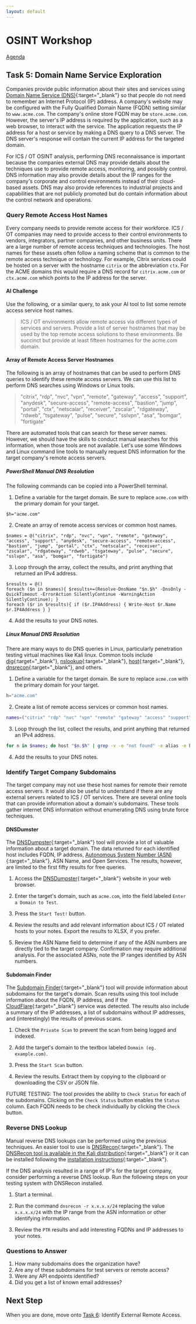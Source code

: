 ```yaml
---
layout: default
---
```


# OSINT Workshop
[Agenda](./index.md)

## Task 5: Domain Name Service Exploration

Companies provide public information about their sites and services using [Domain Name Service (DNS)](https://en.wikipedia.org/wiki/Domain_Name_System){:target="_blank"} so that people do not need to remember an Internet Protocol (IP) address. A company's website may be configured with the Fully Qualified Domain Name (FQDN) setting similar to `www.acme.com`. The company's online store FQDN may be `store.acme.com`. However, the server's IP address is required by the application, such as a web browser, to interact with the service. The application requests the IP address for a host or service by making a DNS query to a DNS server. The DNS server's response will contain the current IP address for the targeted domain. 

For ICS / OT OSINT analysis, performing DNS reconnaissance is important because the companies external DNS may provide details about the techniques use to provide remote access, monitoring, and possibly control. DNS information may also provide details about the IP ranges for the company's corporate and control environments instead of their cloud-based assets. DNS may also provide references to industrial projects and capabilities that are not publicly promoted but do contain information about the control network and operations.

### Query Remote Access Host Names

Every company needs to provide remote access for their workforce. ICS / OT companies may need to provide access to their control environments to vendors, integrators, partner companies, and other business units. There are a large number of remote access techniques and technologies. The host names for these assets often follow a naming scheme that is common to the remote access technique or technology. For example, Citrix services could be hosted on a server with the hostname `citrix` or the abbreviation `ctx`. For the ACME domains this would require a DNS record for `citrix.acme.com` or `ctx.acme.com` which points to the IP address for the server. 

#### AI Challenge

Use the following, or a similar query, to ask your AI tool to list some remote access service host names.

> ICS / OT environments allow remote access via different types of services and servers. Provide a list of server hostnames that may be used by the top remote access solutions to these environments. Be succinct but provide at least fifteen hostnames for the acme.com domain.

#### Array of Remote Access Server Hostnames

The following is an array of hostnames that can be used to perform DNS queries to identify these remote access servers. We can use this list to perform DNS searches using Windows or Linux tools.

> "citrix", "rdp", "nvc", "vpn", "remote", "gateway", "access", "support", "anydesk", "secure-access", "remote-access", "bastion", "jump", "portal", "ctx", "netscalar", "receiver", "zscalar", "rdgateway", "rdweb", "tsgateway", "pulse", "secure", "sslvpn", "asa", "bomgar", "fortigate"

There are automated tools that can search for these server names. However, we should have the skills to conduct manual searches for this information, when those tools are not available. Let's use some Windows and Linux command line tools to manually request DNS information for the target company's remote access servers.

##### PowerShell Manual DNS Resolution

The following commands can be copied into a PowerShell terminal.

1. Define a variable for the target domain. Be sure to replace `acme.com` with the primary domain for your target.

```ps1con
$h="acme.com"
```

2. Create an array of remote access services or common host names.

```ps1con
$names = @("citrix", "rdp", "nvc", "vpn", "remote", "gateway", "access", "support", "anydesk", "secure-access", "remote-access", "bastion", "jump", "portal", "ctx", "netscalar", "receiver", "zscalar", "rdgateway", "rdweb", "tsgateway", "pulse", "secure", "sslvpn", "asa", "bomgar", "fortigate")
```

3. Loop through the array, collect the results, and print anything that returned an IPv4 address.

```ps1con
$results = @()
foreach ($n in $names){ $results+=(Resolve-DnsName "$n.$h" -DnsOnly -QuickTimeout -ErrorAction SilentlyContinue -WarningAction SilentlyContinue); }
foreach ($r in $results){ if ($r.IP4Address) { Write-Host $r.Name $r.IP4Address } }
```

4. Add the results to your DNS notes.

##### Linux Manual DNS Resolution

There are many ways to do DNS queries in Linux, particularly penetration testing virtual machines like Kali linux. Common tools include [dig](https://en.wikipedia.org/wiki/Dig_(command)){:target="_blank"}, [nslookup](https://en.wikipedia.org/wiki/Nslookup){:target="_blank"}, [host](https://en.wikipedia.org/wiki/Host_(Unix)){:target="_blank"}, [dnsrecon](https://github.com/darkoperator/dnsrecon){:target="_blank"}, and others. 

1. Define a variable for the target domain. Be sure to replace `acme.com` with the primary domain for your target.

```zsh
h="acme.com"
```

2. Create a list of remote access services or common host names.

```zsh
names=("citrix" "rdp" "nvc" "vpn" "remote" "gateway" "access" "support" "anydesk" "secure-access" "remote-access" "bastion" "jump" "portal" "ctx" "netscalar" "receiver" "zscalar" "rdgateway" "rdweb" "tsgateway" "pulse" "secure" "sslvpn" "asa" "bomgar" "fortigate")
```

3. Loop through the list, collect the results, and print anything that returned an IPv4 address.

```zsh
for n in $names; do host "$n.$h" | grep -v -e "not found" -e alias -e handled | cut -d' ' -f1,4; done 
```

4. Add the results to your DNS notes.

### Identify Target Company Subdomains

The target company may not use these host names for remote their remote access servers. It would also be useful to understand if there are any external servers related to ICS / OT services. There are several online tools that can provide information about a domain's subdomains. These tools gather internet DNS information without enumerating DNS using brute force techniques.

#### DNSDumster

The [DNSDumpster](https://dnsdumpster.com/){:target="_blank"} tool will provide a lot of valuable information about a target domain. The data returned for each identified host includes FQDN, IP address, [Autonomous System Number (ASN)](https://en.wikipedia.org/wiki/Autonomous_system_(Internet)){:target="_blank"}, ASN Name, and Open Services. The results, however, are limited to the first fifty results for free queries.

1. Access the [DNSDumpster](https://dnsdumpster.com/){:target="_blank"} website in your web browser.

2. Enter the target's domain, such as `acme.com`, into the field labeled `Enter a Domain to Test`.

3. Press the `Start Test!` button.

4. Review the results and add relevant information about ICS / OT related hosts to your notes. Export the results to XLSX, if you prefer.

5. Review the ASN Name field to determine if any of the ASN numbers are directly tied to the target company. Confirmation may require additional analysis. For the associated ASNs, note the IP ranges identified by ASN numbers. 

#### Subdomain Finder

The [Subdomain Finder](https://subdomainfinder.c99.nl/){:target="_blank"} tool will provide information about subdomains for the target's domain. Scan results using this tool include information about the FQDN, IP address, and if the [CloudFlare](https://en.wikipedia.org/wiki/Cloudflare){:target="_blank"} service was detected. The results also include a summary of the IP addresses, a list of subdomains without IP addresses, and (interestingly) the results of previous scans.

1. Check the `Private Scan` to prevent the scan from being logged and indexed. 

2. Add the target's domain to the textbox labeled `Domain (eg. example.com)`.

3. Press the `Start Scan` button.

4. Review the results. Extract them by copying to the clipboard or downloading the CSV or JSON file.

FUTURE TESTING: The tool provides the ability to `Check Status` for each of the subdomains. Clicking on the `Check Status` button enables the `Status` column. Each FQDN needs to be check individually by clicking the `Check` button.

### Reverse DNS Lookup

Manual reverse DNS lookups can be performed using the previous techniques. An easier tool to use is [DNSRecon](https://github.com/darkoperator/dnsrecon){:target="_blank"}. The [DNSRecon tool is available in the Kali distribution](https://www.kali.org/tools/dnsrecon/){:target="_blank"} or it can be installed following the [installation instructions](https://github.com/darkoperator/dnsrecon/wiki/Installation-Instructions){:target="_blank"}.

If the DNS analysis resulted in a range of IP's for the target company, consider performing a reverse DNS lookup. Run the following steps on your testing system with DNSRecon installed.

1. Start a terminal.

2. Run the command `dnsrecon -r x.x.x.x/24` replacing the value `x.x.x.x/24` with the IP range from the ASN information or other identifying information.

3. Review the `PTR` results and add interesting FQDNs and IP addresses to your notes.

### Questions to Answer

1. How many subdomains does the organization have?
2. Are any of these subdomains for test servers or remote access?
3. Were any API endpoints identified?
4. Did you get a list of known email addresses?

## Next Step

When you are done, move onto [Task 6](task6.md): Identify External Remote Access.